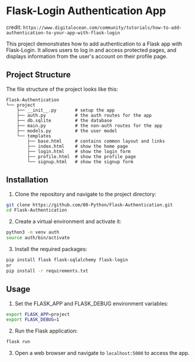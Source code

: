 # Flask-Login Authentication App
credit: `https://www.digitalocean.com/community/tutorials/how-to-add-authentication-to-your-app-with-flask-login`

This project demonstrates how to add authentication to a Flask app with Flask-Login. It allows users to log in and access protected pages, and displays information from the user's account on their profile page.

## Project Structure

The file structure of the project looks like this:

```
Flask-Authentication
└── project
    ├── __init__.py       # setup the app
    ├── auth.py           # the auth routes for the app
    ├── db.sqlite         # the database
    ├── main.py           # the non-auth routes for the app
    ├── models.py         # the user model
    └── templates
        ├── base.html     # contains common layout and links
        ├── index.html    # show the home page
        ├── login.html    # show the login form
        ├── profile.html  # show the profile page
        └── signup.html   # show the signup form
```

## Installation

1. Clone the repository and navigate to the project directory:

```bash
git clone https://github.com/00-Python/Flask-Authentication.git
cd Flask-Authentication
```

2. Create a virtual environment and activate it:

```bash
python3 -m venv auth
source auth/bin/activate
```

3. Install the required packages:

```bash
pip install flask flask-sqlalchemy flask-login
or
pip install -r requirements.txt
```

## Usage

1. Set the FLASK_APP and FLASK_DEBUG environment variables:

```bash
export FLASK_APP=project
export FLASK_DEBUG=1
```

2. Run the Flask application:

```bash
flask run
```

3. Open a web browser and navigate to `localhost:5000` to access the app.


